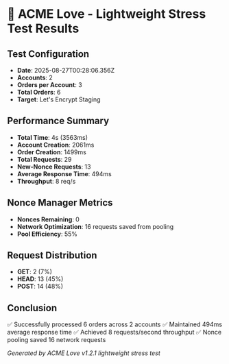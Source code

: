 # 🚀 ACME Love - Lightweight Stress Test Results

## Test Configuration
- **Date**: 2025-08-27T00:28:06.356Z
- **Accounts**: 2
- **Orders per Account**: 3
- **Total Orders**: 6
- **Target**: Let's Encrypt Staging

## Performance Summary
- **Total Time**: 4s (3563ms)
- **Account Creation**: 2061ms
- **Order Creation**: 1499ms
- **Total Requests**: 29
- **New-Nonce Requests**: 13
- **Average Response Time**: 494ms
- **Throughput**: 8 req/s

## Nonce Manager Metrics
- **Nonces Remaining**: 0
- **Network Optimization**: 16 requests saved from pooling
- **Pool Efficiency**: 55%

## Request Distribution
- **GET**: 2 (7%)
- **HEAD**: 13 (45%)
- **POST**: 14 (48%)

## Conclusion
✅ Successfully processed 6 orders across 2 accounts
✅ Maintained 494ms average response time
✅ Achieved 8 requests/second throughput
✅ Nonce pooling saved 16 network requests

*Generated by ACME Love v1.2.1 lightweight stress test*
